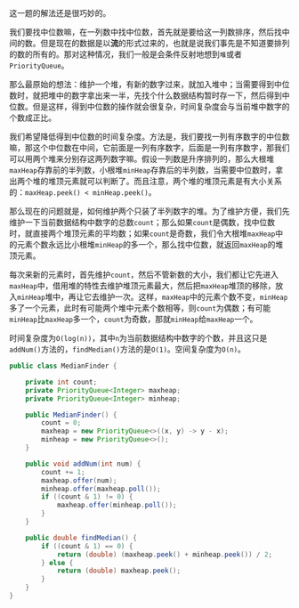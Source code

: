 这一题的解法还是很巧妙的。

我们要找中位数嘛，在一列数中找中位数，首先就是要给这一列数排序，然后找中间的数。但是现在的数据是以**流**的形式过来的，也就是说我们事先是不知道要排列的数的所有的。那对这种情况，我们一般是会条件反射地想到`堆`或者`PriorityQueue`。

那么最原始的想法：维护一个堆，有新的数字过来，就加入堆中；当需要得到中位数时，就把堆中的数字拿出来一半，先找个什么数据结构暂时存一下，然后得到中位数。但是这样，得到中位数的操作就会很复杂，时间复杂度会与当前堆中数字的个数成正比。

我们希望降低得到中位数的时间复杂度。方法是，我们要找一列有序数字的中位数嘛，那这个中位数在中间，它前面是一列有序数字，后面是一列有序数字，那我们可以用两个堆来分别存这两列数字嘛。假设一列数是升序排列的，那么大根堆`maxHeap`存靠前的半列数，小根堆`minHeap`存靠后的半列数，当需要中位数时，拿出两个堆的堆顶元素就可以判断了。而且注意，两个堆的堆顶元素是有大小关系的：`maxHeap.peek() < minHeap.peek()`。

那么现在的问题就是，如何维护两个只装了半列数字的堆。为了维护方便，我们先维护一下当前数据结构中数字的总数`count`；那么如果`count`是偶数，找中位数时，就直接两个堆顶元素的平均数；如果`count`是奇数，我们令大根堆`maxHeap`中的元素个数永远比小根堆`minHeap`的多一个，那么找中位数，就返回`maxHeap`的堆顶元素。

每次来新的元素时，首先维护`count`，然后不管新数的大小，我们都让它先进入`maxHeap`中，借用堆的特性去维护堆顶元素最大，然后把`maxHeap`堆顶的移除，放入`minHeap`堆中，再让它去维护一次。这样，`maxHeap`中的元素个数不变，`minHeap`多了一个元素，此时有可能两个堆中元素个数相等，则`count`为偶数；有可能`minHeap`比`maxHeap`多一个，`count`为奇数，那就`minHeap`给`maxHeap`一个。

时间复杂度为`O(log(n))`，其中`n`为当前数据结构中数字的个数，并且这只是`addNum()`方法的，`findMedian()`方法的是`O(1)`。空间复杂度为`O(n)`。

```java
public class MedianFinder {

    private int count;
    private PriorityQueue<Integer> maxheap;
    private PriorityQueue<Integer> minheap;

    public MedianFinder() {
        count = 0;
        maxheap = new PriorityQueue<>((x, y) -> y - x);
        minheap = new PriorityQueue<>();
    }

    public void addNum(int num) {
        count += 1;
        maxheap.offer(num);
        minheap.offer(maxheap.poll());
        if ((count & 1) != 0) {
            maxheap.offer(minheap.poll());
        }
    }

    public double findMedian() {
        if ((count & 1) == 0) {
            return (double) (maxheap.peek() + minheap.peek()) / 2;
        } else {
            return (double) maxheap.peek();
        }
    }
}
```
